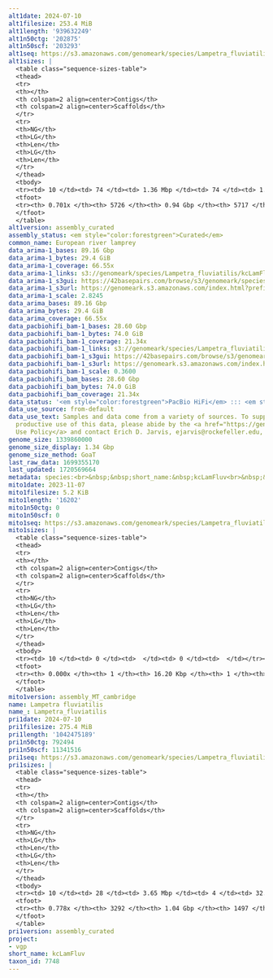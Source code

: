 ```yaml
---
alt1date: 2024-07-10
alt1filesize: 253.4 MiB
alt1length: '939632249'
alt1n50ctg: '202875'
alt1n50scf: '203293'
alt1seq: https://s3.amazonaws.com/genomeark/species/Lampetra_fluviatilis/kcLamFluv1/assembly_curated/kcLamFluv1.alt.cur.20240710.fasta.gz
alt1sizes: |
  <table class="sequence-sizes-table">
  <thead>
  <tr>
  <th></th>
  <th colspan=2 align=center>Contigs</th>
  <th colspan=2 align=center>Scaffolds</th>
  </tr>
  <tr>
  <th>NG</th>
  <th>LG</th>
  <th>Len</th>
  <th>LG</th>
  <th>Len</th>
  </tr>
  </thead>
  <tbody>
  <tr><td> 10 </td><td> 74 </td><td> 1.36 Mbp </td><td> 74 </td><td> 1.36 Mbp </td></tr><tr><td> 20 </td><td> 203 </td><td> 0.80 Mbp </td><td> 203 </td><td> 0.80 Mbp </td></tr><tr><td> 30 </td><td> 403 </td><td> 0.57 Mbp </td><td> 403 </td><td> 0.57 Mbp </td></tr><tr><td> 40 </td><td> 693 </td><td> 379.48 Kbp </td><td> 693 </td><td> 380.99 Kbp </td></tr><tr style="background-color:#cccccc;"><td> 50 </td><td> 1172 </td><td> 202.88 Kbp </td><td> 1171 </td><td> 203.29 Kbp </td></tr><tr><td> 60 </td><td> 2178 </td><td> 84.71 Kbp </td><td> 2174 </td><td> 84.94 Kbp </td></tr><tr><td> 70 </td><td> 5582 </td><td> 14.57 Kbp </td><td> 5572 </td><td> 14.59 Kbp </td></tr><tr><td> 80 </td><td> 0 </td><td>  </td><td> 0 </td><td>  </td></tr><tr><td> 90 </td><td> 0 </td><td>  </td><td> 0 </td><td>  </td></tr><tr><td> 100 </td><td> 0 </td><td>  </td><td> 0 </td><td>  </td></tr></tbody>
  <tfoot>
  <tr><th> 0.701x </th><th> 5726 </th><th> 0.94 Gbp </th><th> 5717 </th><th> 0.94 Gbp </th></tr>
  </tfoot>
  </table>
alt1version: assembly_curated
assembly_status: <em style="color:forestgreen">Curated</em>
common_name: European river lamprey
data_arima-1_bases: 89.16 Gbp
data_arima-1_bytes: 29.4 GiB
data_arima-1_coverage: 66.55x
data_arima-1_links: s3://genomeark/species/Lampetra_fluviatilis/kcLamFluv1/genomic_data/arima/<br>
data_arima-1_s3gui: https://42basepairs.com/browse/s3/genomeark/species/Lampetra_fluviatilis/kcLamFluv1/genomic_data/arima/
data_arima-1_s3url: https://genomeark.s3.amazonaws.com/index.html?prefix=species/Lampetra_fluviatilis/kcLamFluv1/genomic_data/arima/
data_arima-1_scale: 2.8245
data_arima_bases: 89.16 Gbp
data_arima_bytes: 29.4 GiB
data_arima_coverage: 66.55x
data_pacbiohifi_bam-1_bases: 28.60 Gbp
data_pacbiohifi_bam-1_bytes: 74.0 GiB
data_pacbiohifi_bam-1_coverage: 21.34x
data_pacbiohifi_bam-1_links: s3://genomeark/species/Lampetra_fluviatilis/kcLamFluv1/genomic_data/pacbio_hifi/<br>
data_pacbiohifi_bam-1_s3gui: https://42basepairs.com/browse/s3/genomeark/species/Lampetra_fluviatilis/kcLamFluv1/genomic_data/pacbio_hifi/
data_pacbiohifi_bam-1_s3url: https://genomeark.s3.amazonaws.com/index.html?prefix=species/Lampetra_fluviatilis/kcLamFluv1/genomic_data/pacbio_hifi/
data_pacbiohifi_bam-1_scale: 0.3600
data_pacbiohifi_bam_bases: 28.60 Gbp
data_pacbiohifi_bam_bytes: 74.0 GiB
data_pacbiohifi_bam_coverage: 21.34x
data_status: '<em style="color:forestgreen">PacBio HiFi</em> ::: <em style="color:forestgreen">Arima</em>'
data_use_source: from-default
data_use_text: Samples and data come from a variety of sources. To support fair and
  productive use of this data, please abide by the <a href="https://genome10k.soe.ucsc.edu/data-use-policies/">Data
  Use Policy</a> and contact Erich D. Jarvis, ejarvis@rockefeller.edu, with any questions.
genome_size: 1339860000
genome_size_display: 1.34 Gbp
genome_size_method: GoaT
last_raw_data: 1699355170
last_updated: 1720569664
metadata: species:<br>&nbsp;&nbsp;short_name:&nbsp;kcLamFluv<br>&nbsp;&nbsp;name:&nbsp;Lampetra&nbsp;fluviatilis<br>&nbsp;&nbsp;taxon_id:&nbsp;7748<br>&nbsp;&nbsp;common_name:&nbsp;European&nbsp;river&nbsp;lamprey<br>&nbsp;&nbsp;order:<br>&nbsp;&nbsp;&nbsp;&nbsp;name:&nbsp;Petromyzontiformes<br>&nbsp;&nbsp;family:<br>&nbsp;&nbsp;&nbsp;&nbsp;name:&nbsp;Petromyzontidae<br>&nbsp;&nbsp;individuals:<br>&nbsp;&nbsp;&nbsp;&nbsp;-&nbsp;short_name:&nbsp;kcLamFluv1<br>&nbsp;&nbsp;&nbsp;&nbsp;&nbsp;&nbsp;biosample_id:&nbsp;SAMEA111528664<br>&nbsp;&nbsp;&nbsp;&nbsp;&nbsp;&nbsp;sex:&nbsp;female<br>&nbsp;&nbsp;genome_size:&nbsp;1339860000<br>&nbsp;&nbsp;genome_size_method:&nbsp;GoaT<br>&nbsp;&nbsp;project:&nbsp;[&nbsp;vgp&nbsp;]<br>
mito1date: 2023-11-07
mito1filesize: 5.2 KiB
mito1length: '16202'
mito1n50ctg: 0
mito1n50scf: 0
mito1seq: https://s3.amazonaws.com/genomeark/species/Lampetra_fluviatilis/kcLamFluv1/assembly_MT_cambridge/kcLamFluv1.MT.20231107.fasta.gz
mito1sizes: |
  <table class="sequence-sizes-table">
  <thead>
  <tr>
  <th></th>
  <th colspan=2 align=center>Contigs</th>
  <th colspan=2 align=center>Scaffolds</th>
  </tr>
  <tr>
  <th>NG</th>
  <th>LG</th>
  <th>Len</th>
  <th>LG</th>
  <th>Len</th>
  </tr>
  </thead>
  <tbody>
  <tr><td> 10 </td><td> 0 </td><td>  </td><td> 0 </td><td>  </td></tr><tr><td> 20 </td><td> 0 </td><td>  </td><td> 0 </td><td>  </td></tr><tr><td> 30 </td><td> 0 </td><td>  </td><td> 0 </td><td>  </td></tr><tr><td> 40 </td><td> 0 </td><td>  </td><td> 0 </td><td>  </td></tr><tr style="background-color:#cccccc;"><td> 50 </td><td> 0 </td><td style="background-color:#ff8888;">  </td><td> 0 </td><td style="background-color:#ff8888;">  </td></tr><tr><td> 60 </td><td> 0 </td><td>  </td><td> 0 </td><td>  </td></tr><tr><td> 70 </td><td> 0 </td><td>  </td><td> 0 </td><td>  </td></tr><tr><td> 80 </td><td> 0 </td><td>  </td><td> 0 </td><td>  </td></tr><tr><td> 90 </td><td> 0 </td><td>  </td><td> 0 </td><td>  </td></tr><tr><td> 100 </td><td> 0 </td><td>  </td><td> 0 </td><td>  </td></tr></tbody>
  <tfoot>
  <tr><th> 0.000x </th><th> 1 </th><th> 16.20 Kbp </th><th> 1 </th><th> 16.20 Kbp </th></tr>
  </tfoot>
  </table>
mito1version: assembly_MT_cambridge
name: Lampetra fluviatilis
name_: Lampetra_fluviatilis
pri1date: 2024-07-10
pri1filesize: 275.4 MiB
pri1length: '1042475189'
pri1n50ctg: 792494
pri1n50scf: 11341516
pri1seq: https://s3.amazonaws.com/genomeark/species/Lampetra_fluviatilis/kcLamFluv1/assembly_curated/kcLamFluv1.pri.cur.20240710.fasta.gz
pri1sizes: |
  <table class="sequence-sizes-table">
  <thead>
  <tr>
  <th></th>
  <th colspan=2 align=center>Contigs</th>
  <th colspan=2 align=center>Scaffolds</th>
  </tr>
  <tr>
  <th>NG</th>
  <th>LG</th>
  <th>Len</th>
  <th>LG</th>
  <th>Len</th>
  </tr>
  </thead>
  <tbody>
  <tr><td> 10 </td><td> 28 </td><td> 3.65 Mbp </td><td> 4 </td><td> 32.82 Mbp </td></tr><tr><td> 20 </td><td> 73 </td><td> 2.50 Mbp </td><td> 11 </td><td> 15.82 Mbp </td></tr><tr><td> 30 </td><td> 137 </td><td> 1.76 Mbp </td><td> 20 </td><td> 14.05 Mbp </td></tr><tr><td> 40 </td><td> 229 </td><td> 1.24 Mbp </td><td> 30 </td><td> 13.01 Mbp </td></tr><tr style="background-color:#cccccc;"><td> 50 </td><td> 365 </td><td style="background-color:#ff8888;"> 0.79 Mbp </td><td> 41 </td><td style="background-color:#88ff88;"> 11.34 Mbp </td></tr><tr><td> 60 </td><td> 595 </td><td> 423.90 Kbp </td><td> 54 </td><td> 9.56 Mbp </td></tr><tr><td> 70 </td><td> 1160 </td><td> 133.98 Kbp </td><td> 71 </td><td> 5.77 Mbp </td></tr><tr><td> 80 </td><td> 0 </td><td>  </td><td> 0 </td><td>  </td></tr><tr><td> 90 </td><td> 0 </td><td>  </td><td> 0 </td><td>  </td></tr><tr><td> 100 </td><td> 0 </td><td>  </td><td> 0 </td><td>  </td></tr></tbody>
  <tfoot>
  <tr><th> 0.778x </th><th> 3292 </th><th> 1.04 Gbp </th><th> 1497 </th><th> 1.04 Gbp </th></tr>
  </tfoot>
  </table>
pri1version: assembly_curated
project:
- vgp
short_name: kcLamFluv
taxon_id: 7748
---
```


